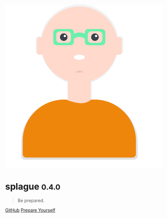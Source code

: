 ![logo](header.svg)

# splague <small>0.4.0</small>

> Be prepared.

[GitHub](https://github.com/alexlee-dev/splague)
[Prepare Yourself](#splague)